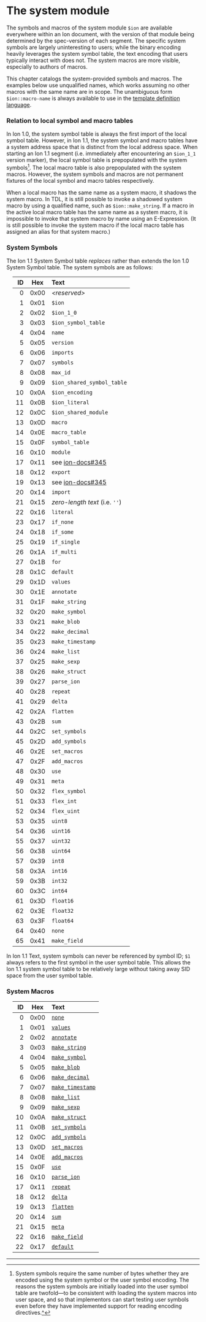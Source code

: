 # The system module

The symbols and macros of the system module `$ion` are available everywhere within an Ion document,
with the version of that module being determined by the spec-version of each segment.
The specific system symbols are largely uninteresting to users; while the binary encoding heavily
leverages the system symbol table, the text encoding that users typically interact with does not.
The system macros are more visible, especially to authors of macros.

This chapter catalogs the system-provided symbols and macros.
The examples below use unqualified names, which works assuming no other macros with the same name are in scope. The unambiguous form `$ion::macro-name` is always available to use in the [template definition language](../macros/defining_macros.md#template-definition-language-tdl).

### Relation to local symbol and macro tables

In Ion 1.0, the system symbol table is always the first import of the local symbol table.
However, in Ion 1.1, the system symbol and macro tables have a system address space that is distinct from the local address space.
When starting an Ion 1.1 segment (i.e. immediately after encountering an `$ion_1_1` version marker),
the local symbol table is prepopulated with the system symbols[^note0]<a name="footnote-0"></a>. 
The local macro table is also prepopulated with the system macros.
However, the system symbols and macros are not permanent fixtures of the local symbol and macro tables respectively.


When a local macro has the same name as a system macro, it shadows the system macro.
In TDL, it is still possible to invoke a shadowed system macro by using a qualified name, such as `$ion::make_string`.
If a macro in the active local macro table has the same name as a system macro, it is impossible to invoke that system
macro by name using an E-Expression.
(It is still possible to invoke the system macro if the local macro table has assigned an alias for that system macro.)

### System Symbols

The Ion 1.1 System Symbol table _replaces_ rather than extends the Ion 1.0 System Symbol table. The system symbols are as follows:

<!-- make the tables align to the side of the page /-->
<style>table { margin: 1em;}</style>

| ID | Hex  | Text                           |
|---:|:----:|:-------------------------------|
|  0 | 0x00 | _&lt;reserved&gt;_             |
|  1 | 0x01 | `$ion`                         |
|  2 | 0x02 | `$ion_1_0`                     |
|  3 | 0x03 | `$ion_symbol_table`            |
|  4 | 0x04 | `name`                         |
|  5 | 0x05 | `version`                      |
|  6 | 0x06 | `imports`                      |
|  7 | 0x07 | `symbols`                      |
|  8 | 0x08 | `max_id`                       |
|  9 | 0x09 | `$ion_shared_symbol_table`     |
| 10 | 0x0A | `$ion_encoding`                |
| 11 | 0x0B | `$ion_literal`                 |
| 12 | 0x0C | `$ion_shared_module`           |
| 13 | 0x0D | `macro`                        |
| 14 | 0x0E | `macro_table`                  |
| 15 | 0x0F | `symbol_table`                 |
| 16 | 0x10 | `module`                       |
| 17 | 0x11 | see [ion-docs#345][1]          |
| 18 | 0x12 | `export`                       |
| 19 | 0x13 | see [ion-docs#345][1]          |
| 20 | 0x14 | `import`                       |
| 21 | 0x15 | _zero-length text_ (i.e. `''`) |
| 22 | 0x16 | `literal`                      |
| 23 | 0x17 | `if_none`                      |
| 24 | 0x18 | `if_some`                      |
| 25 | 0x19 | `if_single`                    |
| 26 | 0x1A | `if_multi`                     |
| 27 | 0x1B | `for`                          |
| 28 | 0x1C | `default`                      |
| 29 | 0x1D | `values`                       |
| 30 | 0x1E | `annotate`                     |
| 31 | 0x1F | `make_string`                  |
| 32 | 0x20 | `make_symbol`                  |
| 33 | 0x21 | `make_blob`                    |
| 34 | 0x22 | `make_decimal`                 |
| 35 | 0x23 | `make_timestamp`               |
| 36 | 0x24 | `make_list`                    |
| 37 | 0x25 | `make_sexp`                    |
| 38 | 0x26 | `make_struct`                  |
| 39 | 0x27 | `parse_ion`                    |
| 40 | 0x28 | `repeat`                       |
| 41 | 0x29 | `delta`                        |
| 42 | 0x2A | `flatten`                      |
| 43 | 0x2B | `sum`                          |
| 44 | 0x2C | `set_symbols`                  |
| 45 | 0x2D | `add_symbols`                  |
| 46 | 0x2E | `set_macros`                   |
| 47 | 0x2F | `add_macros`                   |
| 48 | 0x30 | `use`                          |
| 49 | 0x31 | `meta`                         |
| 50 | 0x32 | `flex_symbol`                  |
| 51 | 0x33 | `flex_int`                     |
| 52 | 0x34 | `flex_uint`                    |
| 53 | 0x35 | `uint8`                        |
| 54 | 0x36 | `uint16`                       |
| 55 | 0x37 | `uint32`                       |
| 56 | 0x38 | `uint64`                       |
| 57 | 0x39 | `int8`                         |
| 58 | 0x3A | `int16`                        |
| 59 | 0x3B | `int32`                        |
| 60 | 0x3C | `int64`                        |
| 61 | 0x3D | `float16`                      |
| 62 | 0x3E | `float32`                      |
| 63 | 0x3F | `float64`                      |
| 64 | 0x40 | `none`                         |
| 65 | 0x41 | `make_field`                   |

In Ion 1.1 Text, system symbols can never be referenced by symbol ID; `$1` always refers to the first symbol in the user symbol table.
This allows the Ion 1.1 system symbol table to be relatively large without taking away SID space from the user symbol table.

### System Macros

| ID | Hex  | Text                                                          |
|---:|:----:|:--------------------------------------------------------------|
|  0 | 0x00 | [`none`](../macros/system_macros.md#none)                     |
|  1 | 0x01 | [`values`](../macros/system_macros.md#values)                 |
|  2 | 0x02 | [`annotate`](../macros/system_macros.md#annotate)             |
|  3 | 0x03 | [`make_string`](../macros/system_macros.md#make_string)       |
|  4 | 0x04 | [`make_symbol`](../macros/system_macros.md#make_symbol)       |
|  5 | 0x05 | [`make_blob`](../macros/system_macros.md#make_blob)           |
|  6 | 0x06 | [`make_decimal`](../macros/system_macros.md#make_decimal)     |
|  7 | 0x07 | [`make_timestamp`](../macros/system_macros.md#make_timestamp) |
|  8 | 0x08 | [`make_list`](../macros/system_macros.md#make_list)           |
|  9 | 0x09 | [`make_sexp`](../macros/system_macros.md#make_sexp)           |
| 10 | 0x0A | [`make_struct`](../macros/system_macros.md#make_struct)       |
| 11 | 0x0B | [`set_symbols`](../macros/system_macros.md#set_symbols)       |
| 12 | 0x0C | [`add_symbols`](../macros/system_macros.md#add_symbols)       |
| 13 | 0x0D | [`set_macros`](../macros/system_macros.md#set_macros)         |
| 14 | 0x0E | [`add_macros`](../macros/system_macros.md#add_macros)         |
| 15 | 0x0F | [`use`](../macros/system_macros.md#use)                       |
| 16 | 0x10 | [`parse_ion`](../macros/system_macros.md#parse_ion)           |
| 17 | 0x11 | [`repeat`](../macros/system_macros.md#repeat)                 |
| 18 | 0x12 | [`delta`](../macros/system_macros.md#delta)                   |
| 19 | 0x13 | [`flatten`](../macros/system_macros.md#flatten)               |
| 20 | 0x14 | [`sum`](../macros/system_macros.md#sum)                       |
| 21 | 0x15 | [`meta`](../macros/system_macros.md#meta)                     |
| 22 | 0x16 | [`make_field`](../macros/system_macros.md#make_field)         |
| 22 | 0x17 | [`default`](../macros/system_macros.md#default)               |


----

[1]: https://github.com/amazon-ion/ion-docs/issues/345

<small>

[^note0]: System symbols require the same number of bytes whether they are encoded using the system symbol or the user 
symbol encoding. The reasons the system symbols are initially loaded into the user symbol table are twofold—to be 
consistent with loading the system macros into user space, and so that implementors can start testing user symbols 
even before they have implemented support for reading encoding directives.[^](#footnote-0)

</small>
